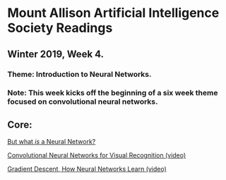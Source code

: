 # Mount Allison Artificial Intelligence Society Readings
## Winter 2019, Week 4.

### Theme: Introduction to Neural Networks.
### Note: This week kicks off the beginning of a six week theme focused on convolutional neural networks.

## Core:
[But what *is* a Neural Network?](https://www.youtube.com/watch?v=aircAruvnKk)

[Convolutional Neural Networks for Visual Recognition (video)](http://cs231n.github.io/neural-networks-1/)

[Gradient Descent, How Neural Networks Learn (video)](https://www.youtube.com/watch?v=IHZwWFHWa-w)
